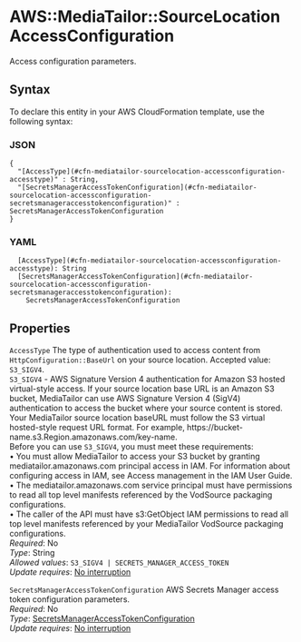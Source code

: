 # AWS::MediaTailor::SourceLocation AccessConfiguration<a name="aws-properties-mediatailor-sourcelocation-accessconfiguration"></a>

Access configuration parameters\.

## Syntax<a name="aws-properties-mediatailor-sourcelocation-accessconfiguration-syntax"></a>

To declare this entity in your AWS CloudFormation template, use the following syntax:

### JSON<a name="aws-properties-mediatailor-sourcelocation-accessconfiguration-syntax.json"></a>

```
{
  "[AccessType](#cfn-mediatailor-sourcelocation-accessconfiguration-accesstype)" : String,
  "[SecretsManagerAccessTokenConfiguration](#cfn-mediatailor-sourcelocation-accessconfiguration-secretsmanageraccesstokenconfiguration)" : SecretsManagerAccessTokenConfiguration
}
```

### YAML<a name="aws-properties-mediatailor-sourcelocation-accessconfiguration-syntax.yaml"></a>

```
  [AccessType](#cfn-mediatailor-sourcelocation-accessconfiguration-accesstype): String
  [SecretsManagerAccessTokenConfiguration](#cfn-mediatailor-sourcelocation-accessconfiguration-secretsmanageraccesstokenconfiguration): 
    SecretsManagerAccessTokenConfiguration
```

## Properties<a name="aws-properties-mediatailor-sourcelocation-accessconfiguration-properties"></a>

`AccessType`  <a name="cfn-mediatailor-sourcelocation-accessconfiguration-accesstype"></a>
The type of authentication used to access content from `HttpConfiguration::BaseUrl` on your source location\. Accepted value: `S3_SIGV4`\.  
`S3_SIGV4` \- AWS Signature Version 4 authentication for Amazon S3 hosted virtual\-style access\. If your source location base URL is an Amazon S3 bucket, MediaTailor can use AWS Signature Version 4 \(SigV4\) authentication to access the bucket where your source content is stored\. Your MediaTailor source location baseURL must follow the S3 virtual hosted\-style request URL format\. For example, https://bucket\-name\.s3\.Region\.amazonaws\.com/key\-name\.  
Before you can use `S3_SIGV4`, you must meet these requirements:  
• You must allow MediaTailor to access your S3 bucket by granting mediatailor\.amazonaws\.com principal access in IAM\. For information about configuring access in IAM, see Access management in the IAM User Guide\.  
• The mediatailor\.amazonaws\.com service principal must have permissions to read all top level manifests referenced by the VodSource packaging configurations\.  
• The caller of the API must have s3:GetObject IAM permissions to read all top level manifests referenced by your MediaTailor VodSource packaging configurations\.  
*Required*: No  
*Type*: String  
*Allowed values*: `S3_SIGV4 | SECRETS_MANAGER_ACCESS_TOKEN`  
*Update requires*: [No interruption](https://docs.aws.amazon.com/AWSCloudFormation/latest/UserGuide/using-cfn-updating-stacks-update-behaviors.html#update-no-interrupt)

`SecretsManagerAccessTokenConfiguration`  <a name="cfn-mediatailor-sourcelocation-accessconfiguration-secretsmanageraccesstokenconfiguration"></a>
AWS Secrets Manager access token configuration parameters\.  
*Required*: No  
*Type*: [SecretsManagerAccessTokenConfiguration](aws-properties-mediatailor-sourcelocation-secretsmanageraccesstokenconfiguration.md)  
*Update requires*: [No interruption](https://docs.aws.amazon.com/AWSCloudFormation/latest/UserGuide/using-cfn-updating-stacks-update-behaviors.html#update-no-interrupt)